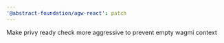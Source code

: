 ```yaml
---
'@abstract-foundation/agw-react': patch
---
```


Make privy ready check more aggressive to prevent empty wagmi context
